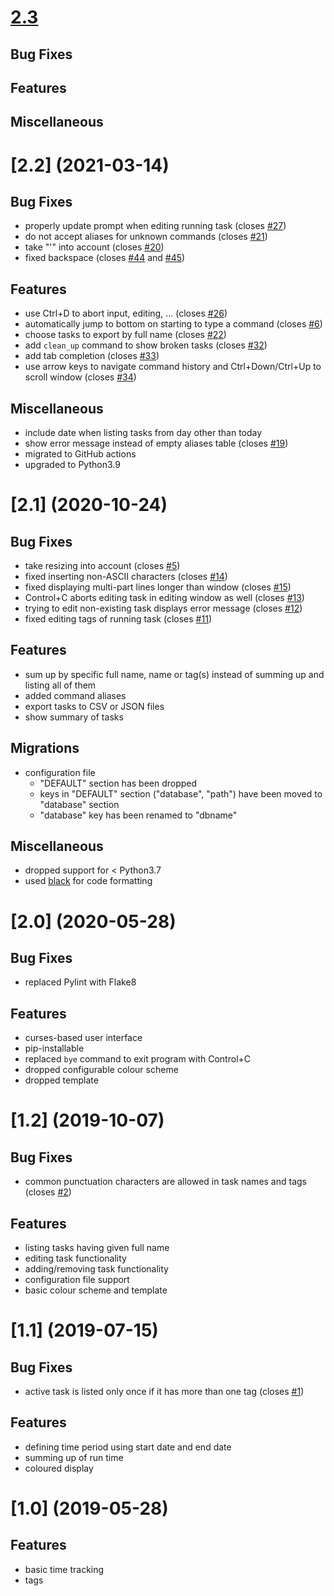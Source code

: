 # [2.3]()
## Bug Fixes
## Features
## Miscellaneous

# [2.2] (2021-03-14)
## Bug Fixes
* properly update prompt when editing running task (closes [#27](https://github.com/PascalinDe/eichhoernchen/issues/27))
* do not accept aliases for unknown commands (closes [#21](https://github.com/PascalinDe/eichhoernchen/issues/21))
* take "'" into account (closes [#20](https://github.com/PascalinDe/eichhoernchen/issues/20))
* fixed backspace (closes [#44](https://github.com/PascalinDe/eichhoernchen/issues/44) and [#45](https://github.com/PascalinDe/eichhoernchen/issues/45))
## Features
* use Ctrl+D to abort input, editing, ... (closes [#26](https://github.com/PascalinDe/eichhoernchen/issues/26))
* automatically jump to bottom on starting to type a command (closes [#6](https://github.com/PascalinDe/eichhoernchen/issues/6))
* choose tasks to export by full name (closes [#22](https://github.com/PascalinDe/eichhoernchen/issues/22))
* add `clean_up` command to show broken tasks (closes [#32](https://github.com/PascalinDe/eichhoernchen/issues/32))
* add tab completion (closes [#33](https://github.com/PascalinDe/eichhoernchen/issues/33))
* use arrow keys to navigate command history and Ctrl+Down/Ctrl+Up to scroll window (closes [#34](https://github.com/PascalinDe/eichhoernchen/issues/34))
## Miscellaneous
* include date when listing tasks from day other than today
* show error message instead of empty aliases table (closes [#19](https://github.com/PascalinDe/eichhoernchen/issues/19))
* migrated to GitHub actions
* upgraded to Python3.9
# [2.1] (2020-10-24)
## Bug Fixes
* take resizing into account (closes [#5](https://github.com/PascalinDe/eichhoernchen/issues/5))
* fixed inserting non-ASCII characters (closes [#14](https://github.com/PascalinDe/eichhoernchen/issues/14))
* fixed displaying multi-part lines longer than window (closes [#15](https://github.com/PascalinDe/eichhoernchen/issues/15))
* Control+C aborts editing task in editing window as well (closes [#13](https://github.com/PascalinDe/eichhoernchen/issues/13))
* trying to edit non-existing task displays error message (closes [#12](https://github.com/PascalinDe/eichhoernchen/issues/12))
* fixed editing tags of running task (closes [#11](https://github.com/PascalinDe/eichhoernchen/issues/11))
## Features
* sum up by specific full name, name or tag(s) instead of summing up and listing all of them
* added command aliases
* export tasks to CSV or JSON files
* show summary of tasks
## Migrations
* configuration file
	* "DEFAULT" section has been dropped
	* keys in "DEFAULT" section ("database", "path") have been moved to "database" section
	* "database" key has been renamed to "dbname"
## Miscellaneous
* dropped support for < Python3.7
* used [black](https://github.com/psf/black) for code formatting

# [2.0] (2020-05-28)
## Bug Fixes
* replaced Pylint with Flake8
## Features
* curses-based user interface
* pip-installable
* replaced ``bye`` command to exit program with Control+C
* dropped configurable colour scheme
* dropped template

# [1.2] (2019-10-07)
## Bug Fixes
* common punctuation characters are allowed in task names and tags (closes [#2](https://github.com/PascalinDe/eichhoernchen/issues/2))
## Features
* listing tasks having given full name
* editing task functionality
* adding/removing task functionality
* configuration file support
* basic colour scheme and template

# [1.1] (2019-07-15)
## Bug Fixes
* active task is listed only once if it has more than one tag (closes [#1](https://github.com/PascalinDe/eichhoernchen/issues/1))
## Features
* defining time period using start date and end date
* summing up of run time
* coloured display

# [1.0] (2019-05-28)
## Features
* basic time tracking
* tags
